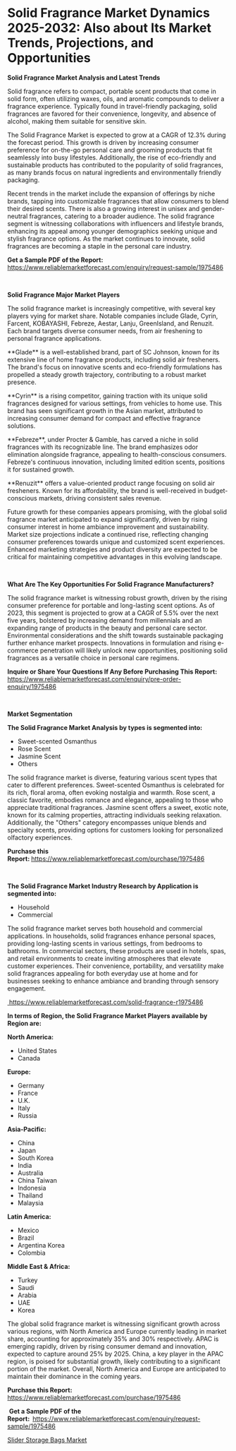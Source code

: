 <p><h1>Solid Fragrance Market Dynamics 2025-2032: Also about Its Market Trends, Projections, and Opportunities</h1></p><p><strong>Solid Fragrance Market Analysis and Latest Trends</strong></p>
<p><p>Solid fragrance refers to compact, portable scent products that come in solid form, often utilizing waxes, oils, and aromatic compounds to deliver a fragrance experience. Typically found in travel-friendly packaging, solid fragrances are favored for their convenience, longevity, and absence of alcohol, making them suitable for sensitive skin.</p><p>The Solid Fragrance Market is expected to grow at a CAGR of 12.3% during the forecast period. This growth is driven by increasing consumer preference for on-the-go personal care and grooming products that fit seamlessly into busy lifestyles. Additionally, the rise of eco-friendly and sustainable products has contributed to the popularity of solid fragrances, as many brands focus on natural ingredients and environmentally friendly packaging.</p><p>Recent trends in the market include the expansion of offerings by niche brands, tapping into customizable fragrances that allow consumers to blend their desired scents. There is also a growing interest in unisex and gender-neutral fragrances, catering to a broader audience. The solid fragrance segment is witnessing collaborations with influencers and lifestyle brands, enhancing its appeal among younger demographics seeking unique and stylish fragrance options. As the market continues to innovate, solid fragrances are becoming a staple in the personal care industry.</p></p>
<p><strong>Get a Sample PDF of the Report:&nbsp;</strong> <a href="https://www.reliablemarketforecast.com/enquiry/request-sample/1975486?utm_campaign=3200&utm_medium=2&utm_source=Github&utm_content=ia&utm_term=05042025&utm_id=solid-fragrance">https://www.reliablemarketforecast.com/enquiry/request-sample/1975486</a></p>
<p>&nbsp;</p>
<p><strong>Solid Fragrance Major Market Players</strong></p>
<p><p>The solid fragrance market is increasingly competitive, with several key players vying for market share. Notable companies include Glade, Cyrin, Farcent, KOBAYASHI, Febreze, Aestar, Lanju, GreenIsland, and Renuzit. Each brand targets diverse consumer needs, from air freshening to personal fragrance applications.</p><p>**Glade** is a well-established brand, part of SC Johnson, known for its extensive line of home fragrance products, including solid air fresheners. The brand's focus on innovative scents and eco-friendly formulations has propelled a steady growth trajectory, contributing to a robust market presence. </p><p>**Cyrin** is a rising competitor, gaining traction with its unique solid fragrances designed for various settings, from vehicles to home use. This brand has seen significant growth in the Asian market, attributed to increasing consumer demand for compact and effective fragrance solutions.</p><p>**Febreze**, under Procter & Gamble, has carved a niche in solid fragrances with its recognizable line. The brand emphasizes odor elimination alongside fragrance, appealing to health-conscious consumers. Febreze's continuous innovation, including limited edition scents, positions it for sustained growth.</p><p>**Renuzit** offers a value-oriented product range focusing on solid air fresheners. Known for its affordability, the brand is well-received in budget-conscious markets, driving consistent sales revenue.</p><p>Future growth for these companies appears promising, with the global solid fragrance market anticipated to expand significantly, driven by rising consumer interest in home ambiance improvement and sustainability. Market size projections indicate a continued rise, reflecting changing consumer preferences towards unique and customized scent experiences. Enhanced marketing strategies and product diversity are expected to be critical for maintaining competitive advantages in this evolving landscape.</p></p>
<p>&nbsp;</p>
<p><strong>What Are The Key Opportunities For Solid Fragrance Manufacturers?</strong></p>
<p><p>The solid fragrance market is witnessing robust growth, driven by the rising consumer preference for portable and long-lasting scent options. As of 2023, this segment is projected to grow at a CAGR of 5.5% over the next five years, bolstered by increasing demand from millennials and an expanding range of products in the beauty and personal care sector. Environmental considerations and the shift towards sustainable packaging further enhance market prospects. Innovations in formulation and rising e-commerce penetration will likely unlock new opportunities, positioning solid fragrances as a versatile choice in personal care regimens.</p></p>
<p><strong>Inquire or Share Your Questions If Any Before Purchasing This Report:</strong> <a href="https://www.reliablemarketforecast.com/enquiry/pre-order-enquiry/1975486?utm_campaign=3200&utm_medium=2&utm_source=Github&utm_content=ia&utm_term=05042025&utm_id=solid-fragrance">https://www.reliablemarketforecast.com/enquiry/pre-order-enquiry/1975486</a></p>
<p>&nbsp;</p>
<p><strong>Market Segmentation</strong></p>
<p><strong>The Solid Fragrance Market Analysis by types is segmented into:</strong></p>
<p><ul><li>Sweet-scented Osmanthus</li><li>Rose Scent</li><li>Jasmine Scent</li><li>Others</li></ul></p>
<p><p>The solid fragrance market is diverse, featuring various scent types that cater to different preferences. Sweet-scented Osmanthus is celebrated for its rich, floral aroma, often evoking nostalgia and warmth. Rose scent, a classic favorite, embodies romance and elegance, appealing to those who appreciate traditional fragrances. Jasmine scent offers a sweet, exotic note, known for its calming properties, attracting individuals seeking relaxation. Additionally, the "Others" category encompasses unique blends and specialty scents, providing options for customers looking for personalized olfactory experiences.</p></p>
<p><strong>Purchase this Report:&nbsp;</strong><a href="https://www.reliablemarketforecast.com/purchase/1975486?utm_campaign=3200&utm_medium=2&utm_source=Github&utm_content=ia&utm_term=05042025&utm_id=solid-fragrance">https://www.reliablemarketforecast.com/purchase/1975486</a></p>
<p>&nbsp;</p>
<p><strong>The Solid Fragrance Market Industry Research by Application is segmented into:</strong></p>
<p><ul><li>Household</li><li>Commercial</li></ul></p>
<p><p>The solid fragrance market serves both household and commercial applications. In households, solid fragrances enhance personal spaces, providing long-lasting scents in various settings, from bedrooms to bathrooms. In commercial sectors, these products are used in hotels, spas, and retail environments to create inviting atmospheres that elevate customer experiences. Their convenience, portability, and versatility make solid fragrances appealing for both everyday use at home and for businesses seeking to enhance ambiance and branding through sensory engagement.</p></p>
<p><a href="https://www.reliablemarketforecast.com/solid-fragrance-r1975486?utm_campaign=3200&utm_medium=2&utm_source=Github&utm_content=ia&utm_term=05042025&utm_id=solid-fragrance">&nbsp;https://www.reliablemarketforecast.com/solid-fragrance-r1975486</a></p>
<p><strong>In terms of Region, the Solid Fragrance Market Players available by Region are:</strong></p>
<p>
    <p> <strong> North America: </strong>
        <ul>
            <li>United States</li>
            <li>Canada</li>
        </ul>
        </p> 
    <p> <strong> Europe: </strong>
        <ul>
            <li>Germany</li>
            <li>France</li>
            <li>U.K.</li>
            <li>Italy</li>
            <li>Russia</li>
        </ul>
        </p> 
    <p> <strong> Asia-Pacific: </strong>
        <ul>
            <li>China</li>
            <li>Japan</li>
            <li>South Korea</li>
            <li>India</li>
            <li>Australia</li>
            <li>China Taiwan</li>
            <li>Indonesia</li>
            <li>Thailand</li>
            <li>Malaysia</li>
        </ul>
        </p> 
    <p> <strong> Latin America: </strong>
        <ul>
            <li>Mexico</li>
            <li>Brazil</li>
            <li>Argentina Korea</li>
            <li>Colombia</li>
        </ul>
        </p> 
    <p> <strong> Middle East & Africa: </strong>
        <ul>
            <li>Turkey</li>
            <li>Saudi</li>
            <li>Arabia</li>
            <li>UAE</li>
            <li>Korea</li>
        </ul>
    </p>
    </p>
<p><p>The global solid fragrance market is witnessing significant growth across various regions, with North America and Europe currently leading in market share, accounting for approximately 35% and 30% respectively. APAC is emerging rapidly, driven by rising consumer demand and innovation, expected to capture around 25% by 2025. China, a key player in the APAC region, is poised for substantial growth, likely contributing to a significant portion of the market. Overall, North America and Europe are anticipated to maintain their dominance in the coming years.</p></p>
<p><strong>Purchase this Report: </strong><a href="https://www.reliablemarketforecast.com/purchase/1975486?utm_campaign=3200&utm_medium=2&utm_source=Github&utm_content=ia&utm_term=05042025&utm_id=solid-fragrance">https://www.reliablemarketforecast.com/purchase/1975486</a></p>
<p>&nbsp;<strong>Get a Sample PDF of the Report:&nbsp;&nbsp;</strong><a href="https://www.reliablemarketforecast.com/enquiry/request-sample/1975486?utm_campaign=3200&utm_medium=2&utm_source=Github&utm_content=ia&utm_term=05042025&utm_id=solid-fragrance">https://www.reliablemarketforecast.com/enquiry/request-sample/1975486</a></p>
<p><strong></strong></p>
<p><p><a href="https://github.com/kaloyhboosh/Market-Research-Report-List-1/blob/main/slider-storage-bags-market.md?utm_campaign=3200&utm_medium=2&utm_source=Github&utm_content=ia&utm_term=05042025&utm_id=solid-fragrance">Slider Storage Bags Market</a></p></p>